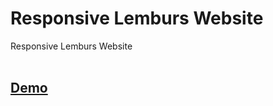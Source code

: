 # Responsive Lemburs Website 

Responsive Lemburs Website 
<br>
<br>
## **[Demo](https://coderushnepal.github.io/RiyaMaharjan/Design/Assignment-4/)**



